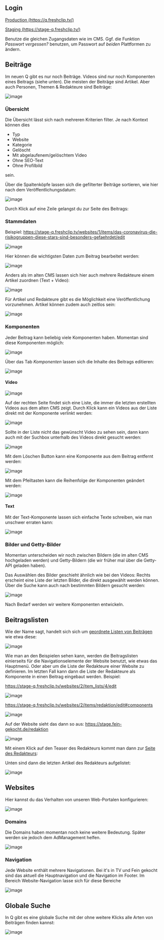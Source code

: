 ## Login

[Production (https://q.freshclip.tv/)](https://q.freshclip.tv/)

[Staging (https://stage-q.freshclip.tv/)](https://stage-q.freshclip.tv/)

Benutze die gleichen Zugangsdaten wie im CMS. Ggf. die Funktion _Passwort vergessen?_ benutzen, um Passwort auf *beiden* Plattformen zu ändern.

## Beiträge

Im neuen Q gibt es nur noch Beiträge. Videos sind nur noch Komponenten eines Beitrags (siehe unten). Die meisten der Beiträge sind Artikel. Aber auch Personen, Themen & Redakteure sind Beiträge:

![image](https://user-images.githubusercontent.com/141123/77955761-0a043280-72d1-11ea-89e3-6ff60c5a8b21.png)

### Übersicht

Die Übersicht lässt sich nach mehreren Kriterien filter. Je nach Kontext können dies

- Typ
- Website
- Kategorie
- Gelöscht
- Mit abgelaufenem/gelöschtem Video
- Ohne SEO-Text
- Ohne Profilbild

sein.

Über die Spaltenköpfe lassen sich die gefilterter Beiträge sortieren, wie hier nach dem Veröffentlichungsdatum:

![image](https://user-images.githubusercontent.com/141123/77956774-c4486980-72d2-11ea-8ace-5f7d89dfba26.png)

Durch Klick auf eine Zeile gelangst du zur Seite des Beitrags:

### Stammdaten

Beispiel: https://stage-q.freshclip.tv/websites/1/items/das-coronavirus-die-risikogruppen-diese-stars-sind-besonders-gefaehrdet/edit

![image](https://user-images.githubusercontent.com/141123/77957274-89930100-72d3-11ea-8dcb-6b7b09be701f.png)

Hier können die wichtigsten Daten zum Beitrag bearbeitet werden:

![image](https://user-images.githubusercontent.com/141123/77957347-a596a280-72d3-11ea-8fa0-d06ed5bb6428.png)

Anders als im alten CMS lassen sich hier auch mehrere Redakteure einem Artikel zuordnen (Text + Video):

![image](https://user-images.githubusercontent.com/141123/77957766-48e7b780-72d4-11ea-87e4-7f812a1dd3d2.png)

Für Artikel und Redakteure gibt es die Möglichkeit eine Veröffentlichung vorzunehmen. Artikel können zudem auch zeitlos sein:

![image](https://user-images.githubusercontent.com/141123/77957905-85b3ae80-72d4-11ea-898e-f84f6e343f64.png)

### Komponenten

Jeder Beitrag kann beliebig viele Komponenten haben. Momentan sind diese Komponenten möglich:

![image](https://user-images.githubusercontent.com/141123/77955877-3b7cfe00-72d1-11ea-8bec-726ad67cd96a.png)

Über das Tab _Komponenten_ lassen sich die Inhalte des Beitrags editieren:

![image](https://user-images.githubusercontent.com/141123/77958204-f78bf800-72d4-11ea-80b9-0721fd92eff6.png)

#### Video

![image](https://user-images.githubusercontent.com/141123/77958348-35891c00-72d5-11ea-9abb-0aaabfec1c2b.png)

Auf der rechten Seite findet sich eine Liste, die immer die letzten erstellten Videos aus dem alten CMS zeigt. Durch Klick kann ein Videos aus der Liste direkt mit der Komponente verlinkt werden:

![image](https://user-images.githubusercontent.com/141123/77958502-69fcd800-72d5-11ea-9e57-b99144bcbebc.png)

Sollte in der Liste nicht das gewünscht Video zu sehen sein, dann kann auch mit der Suchbox unterhalb des Videos direkt gesucht werden:

![image](https://user-images.githubusercontent.com/141123/77958665-a7f9fc00-72d5-11ea-9bdf-e4729e2357f3.png)

Mit dem Löschen Button kann eine Komponente aus dem Beitrag entfernt werden:

![image](https://user-images.githubusercontent.com/141123/77958933-1d65cc80-72d6-11ea-98ce-807847a8d6cb.png)

Mit dem Pfeiltasten kann die Reihenfolge der Komponenten geändert werden:

![image](https://user-images.githubusercontent.com/141123/77959003-38384100-72d6-11ea-8f9d-99ad434eae10.png)

#### Text

Mit der Text-Komponente lassen sich einfache Texte schreiben, wie man unschwer erraten kann:

![image](https://user-images.githubusercontent.com/141123/77959090-57cf6980-72d6-11ea-905d-f64f968e5020.png)

### Bilder und Getty-Bilder

Momentan unterscheiden wir noch zwischen Bildern (die im alten CMS hochgeladen werden) und Getty-Bildern (die wir früher mal über die Getty-API geladen haben).

Das Auswählen des Bilder geschieht ähnlich wie bei den Videos: Rechts erscheint eine Liste der letzten Bilder, die direkt ausgewählt werden können. Über die Suche kann auch nach bestimmten Bildern gesucht werden:

![image](https://user-images.githubusercontent.com/141123/77959557-0d022180-72d7-11ea-9022-9d61bf6d9a71.png)

Nach Bedarf werden wir weitere Komponenten entwickeln.

## Beitragslisten

Wie der Name sagt, handelt sich sich um [geordnete Listen von Beiträgen](https://stage-q.freshclip.tv/item_lists) wie etwa diese:

![image](https://user-images.githubusercontent.com/141123/77960007-db3d8a80-72d7-11ea-8c2b-2c78b2e41b2e.png)

Wie man an den Beispielen sehen kann, werden die Beitragslisten einierseits für die Navigationselemente der Website benutzt, wie etwas das Hauptmenü. Oder aber um die Liste der Redakteure einer Website zu definieren. Im letzten Fall kann dann die Liste der Redakteure als Komponente in einen Beitrag eingebaut werden. Beispiel:

https://stage-q.freshclip.tv/websites/2/item_lists/4/edit

![image](https://user-images.githubusercontent.com/141123/77960352-7171b080-72d8-11ea-909e-5a7082342e69.png)

https://stage-q.freshclip.tv/websites/2/items/redaktion/edit#components

![image](https://user-images.githubusercontent.com/141123/77960414-8c442500-72d8-11ea-86aa-1c72e84f0307.png)

Auf der Website sieht das dann so aus: https://stage.fein-gekocht.de/redaktion

![image](https://user-images.githubusercontent.com/141123/77960504-b4cc1f00-72d8-11ea-9d61-0597a1f28f75.png)

Mit einem Klick auf den Teaser des Redakteurs kommt man dann zur [Seite des Redakteurs](https://stage.fein-gekocht.de/redaktion/janina-ninchen-koetz):

Unten sind dann die letzten Artikel des Redakteurs aufgelistet:

![image](https://user-images.githubusercontent.com/141123/77960607-e644ea80-72d8-11ea-9f99-6f42c307826a.png)

## Websites

Hier kannst du das Verhalten von unseren Web-Portalen konfigurieren:

![image](https://user-images.githubusercontent.com/141123/77925541-44f07100-72a5-11ea-99af-5f307a04d090.png)

### Domains

Die Domains haben momentan noch keine weitere Bedeutung. Später werden sie jedoch dem AdManagement helfen.

![image](https://user-images.githubusercontent.com/141123/77925746-88e37600-72a5-11ea-978d-b8494bb03933.png)

### Navigation

Jede Website enthält mehrere Navigationen. Bei it's in TV und Fein gekocht sind das aktuell die Hauptnavigation und die Navigation im Footer. Im Bereich Website-Navigation lasse sich für diese Bereiche 

![image](https://user-images.githubusercontent.com/141123/77925813-9f89cd00-72a5-11ea-9446-6f1860df6ab3.png)

## Globale Suche

In Q gibt es eine globale Suche mit der ohne weitere Klicks alle Arten von Beiträgen finden kannst:

![image](https://user-images.githubusercontent.com/141123/77925335-0a86d400-72a5-11ea-9c8b-20a6e61e4fa7.png)


